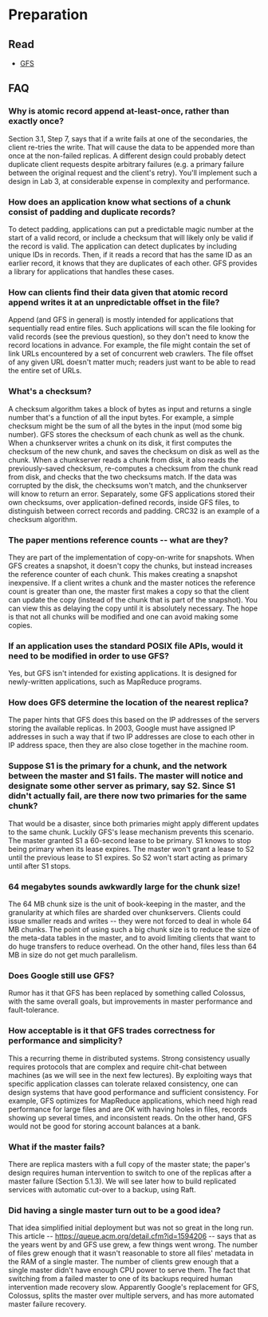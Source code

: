 # Preparation

## Read

* [GFS](../papers/gfs.pdf)

## FAQ

### Why is atomic record append at-least-once, rather than exactly once?

Section 3.1, Step 7, says that if a write fails at one of the
secondaries, the client re-tries the write. That will cause the data
to be appended more than once at the non-failed replicas. A different
design could probably detect duplicate client requests despite
arbitrary failures (e.g. a primary failure between the original
request and the client's retry). You'll implement such a design in Lab
3, at considerable expense in complexity and performance.

### How does an application know what sections of a chunk consist of padding and duplicate records?

To detect padding, applications can put a predictable magic number
at the start of a valid record, or include a checksum that will likely
only be valid if the record is valid. The application can detect
duplicates by including unique IDs in records. Then, if it reads a
record that has the same ID as an earlier record, it knows that they
are duplicates of each other. GFS provides a library for applications
that handles these cases.

### How can clients find their data given that atomic record append writes it at an unpredictable offset in the file?

Append (and GFS in general) is mostly intended for applications
that sequentially read entire files. Such applications will scan the
file looking for valid records (see the previous question), so they
don't need to know the record locations in advance. For example, the
file might contain the set of link URLs encountered by a set of
concurrent web crawlers. The file offset of any given URL doesn't
matter much; readers just want to be able to read the entire set of
URLs.

### What's a checksum?

A checksum algorithm takes a block of bytes as input and returns a
single number that's a function of all the input bytes. For example, a
simple checksum might be the sum of all the bytes in the input (mod
some big number). GFS stores the checksum of each chunk as well as the
chunk. When a chunkserver writes a chunk on its disk, it first
computes the checksum of the new chunk, and saves the checksum on disk
as well as the chunk. When a chunkserver reads a chunk from disk, it
also reads the previously-saved checksum, re-computes a checksum from
the chunk read from disk, and checks that the two checksums match. If
the data was corrupted by the disk, the checksums won't match, and the
chunkserver will know to return an error. Separately, some GFS
applications stored their own checksums, over application-defined
records, inside GFS files, to distinguish between correct records and
padding. CRC32 is an example of a checksum algorithm.

### The paper mentions reference counts -- what are they?

They are part of the implementation of copy-on-write for snapshots.
When GFS creates a snapshot, it doesn't copy the chunks, but instead
increases the reference counter of each chunk. This makes creating a
snapshot inexpensive. If a client writes a chunk and the master
notices the reference count is greater than one, the master first
makes a copy so that the client can update the copy (instead of the
chunk that is part of the snapshot). You can view this as delaying the
copy until it is absolutely necessary. The hope is that not all chunks
will be modified and one can avoid making some copies.

### If an application uses the standard POSIX file APIs, would it need to be modified in order to use GFS?

Yes, but GFS isn't intended for existing applications. It is
designed for newly-written applications, such as MapReduce programs.

### How does GFS determine the location of the nearest replica?

The paper hints that GFS does this based on the IP addresses of the
servers storing the available replicas. In 2003, Google must have
assigned IP addresses in such a way that if two IP addresses are close
to each other in IP address space, then they are also close together
in the machine room.

### Suppose S1 is the primary for a chunk, and the network between the master and S1 fails. The master will notice and designate some other server as primary, say S2. Since S1 didn't actually fail, are there now two primaries for the same chunk?

That would be a disaster, since both primaries might apply
different updates to the same chunk. Luckily GFS's lease mechanism
prevents this scenario. The master granted S1 a 60-second lease to be
primary. S1 knows to stop being primary when its lease expires. The
master won't grant a lease to S2 until the previous lease to S1
expires. So S2 won't start acting as primary until after S1 stops.

### 64 megabytes sounds awkwardly large for the chunk size!

The 64 MB chunk size is the unit of book-keeping in the master, and
the granularity at which files are sharded over chunkservers. Clients
could issue smaller reads and writes -- they were not forced to deal
in whole 64 MB chunks. The point of using such a big chunk size is to
reduce the size of the meta-data tables in the master, and to avoid
limiting clients that want to do huge transfers to reduce overhead. On
the other hand, files less than 64 MB in size do not get much
parallelism.

### Does Google still use GFS?

Rumor has it that GFS has been replaced by something called
Colossus, with the same overall goals, but improvements in master
performance and fault-tolerance.

### How acceptable is it that GFS trades correctness for performance and simplicity?

This a recurring theme in distributed systems. Strong consistency
usually requires protocols that are complex and require chit-chat
between machines (as we will see in the next few lectures). By
exploiting ways that specific application classes can tolerate relaxed
consistency, one can design systems that have good performance and
sufficient consistency. For example, GFS optimizes for MapReduce
applications, which need high read performance for large files and are
OK with having holes in files, records showing up several times, and
inconsistent reads. On the other hand, GFS would not be good for
storing account balances at a bank.

### What if the master fails?

There are replica masters with a full copy of the master state; the
paper's design requires human intervention to switch to one of the
replicas after a master failure (Section 5.1.3). We will see later how
to build replicated services with automatic cut-over to a backup,
using Raft.

### Did having a single master turn out to be a good idea?

That idea simplified initial deployment but was not so great in the
long run. This article -- https://queue.acm.org/detail.cfm?id=1594206
-- says that as the years went by and GFS use grew, a few things went
wrong. The number of files grew enough that it wasn't reasonable to
store all files' metadata in the RAM of a single master. The number of
clients grew enough that a single master didn't have enough CPU power
to serve them. The fact that switching from a failed master to one of
its backups required human intervention made recovery slow. Apparently
Google's replacement for GFS, Colossus, splits the master over
multiple servers, and has more automated master failure recovery.